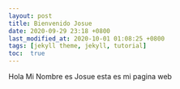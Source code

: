```yaml
---
layout: post
title: Bienvenido Josue
date: 2020-09-29 23:18 +0800
last_modified_at: 2020-10-01 01:08:25 +0800
tags: [jekyll theme, jekyll, tutorial]
toc:  true
---
```

Hola Mi Nombre es Josue esta es mi pagina web 
